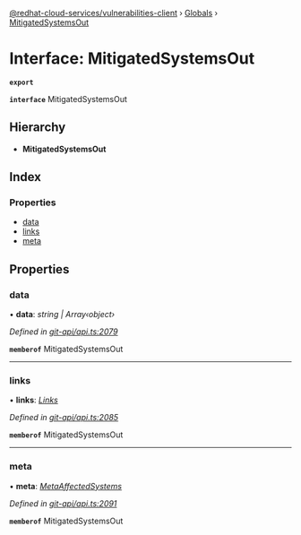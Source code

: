 [@redhat-cloud-services/vulnerabilities-client](../README.md) › [Globals](../globals.md) › [MitigatedSystemsOut](mitigatedsystemsout.md)

# Interface: MitigatedSystemsOut

**`export`** 

**`interface`** MitigatedSystemsOut

## Hierarchy

* **MitigatedSystemsOut**

## Index

### Properties

* [data](mitigatedsystemsout.md#data)
* [links](mitigatedsystemsout.md#links)
* [meta](mitigatedsystemsout.md#meta)

## Properties

###  data

• **data**: *string | Array‹object›*

*Defined in [git-api/api.ts:2079](https://github.com/RedHatInsights/javascript-clients/blob/master/packages/vulnerabilities/git-api/api.ts#L2079)*

**`memberof`** MitigatedSystemsOut

___

###  links

• **links**: *[Links](links.md)*

*Defined in [git-api/api.ts:2085](https://github.com/RedHatInsights/javascript-clients/blob/master/packages/vulnerabilities/git-api/api.ts#L2085)*

**`memberof`** MitigatedSystemsOut

___

###  meta

• **meta**: *[MetaAffectedSystems](metaaffectedsystems.md)*

*Defined in [git-api/api.ts:2091](https://github.com/RedHatInsights/javascript-clients/blob/master/packages/vulnerabilities/git-api/api.ts#L2091)*

**`memberof`** MitigatedSystemsOut
